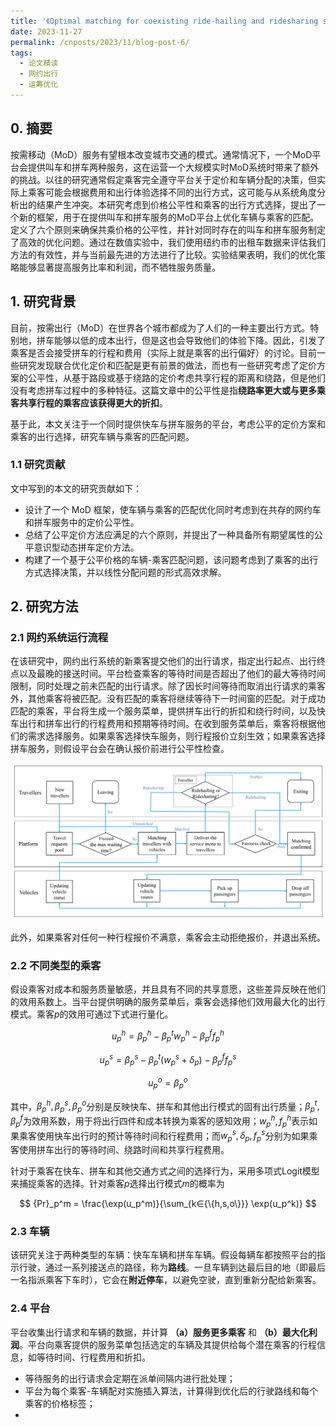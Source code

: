 ```yaml
---
title: '《Optimal matching for coexisting ride-hailing and ridesharing services considering pricing fairness and user choices》学习整理'
date: 2023-11-27
permalink: /cnposts/2023/11/blog-post-6/
tags:
  - 论文精读
  - 网约出行
  - 运筹优化
---
```



## 0. 摘要
按需移动（MoD）服务有望根本改变城市交通的模式。通常情况下，一个MoD平台会提供叫车和拼车两种服务，这在运营一个大规模实时MoD系统时带来了额外的挑战。以往的研究通常假定乘客完全遵守平台关于定价和车辆分配的决策，但实际上乘客可能会根据费用和出行体验选择不同的出行方式，这可能与从系统角度分析出的结果产生冲突。本研究考虑到价格公平性和乘客的出行方式选择，提出了一个新的框架，用于在提供叫车和拼车服务的MoD平台上优化车辆与乘客的匹配。定义了六个原则来确保共乘价格的公平性，并针对同时存在的叫车和拼车服务制定了高效的优化问题。通过在数值实验中，我们使用纽约市的出租车数据来评估我们方法的有效性，并与当前最先进的方法进行了比较。实验结果表明，我们的优化策略能够显著提高服务比率和利润，而不牺牲服务质量。

## 1. 研究背景
目前，按需出行（MoD）在世界各个城市都成为了人们的一种主要出行方式。特别地，拼车能够以低的成本出行，但是这也会导致他们的体验下降。因此，引发了乘客是否会接受拼车的行程和费用（实际上就是乘客的出行偏好）的讨论。目前一些研究发现联合优化定价和匹配是更有前景的做法，而也有一些研究考虑了定价方案的公平性，从基于路段或基于绕路的定价考虑共享行程的距离和绕路，但是他们没有考虑拼车过程中的多种特征。这篇文章中的公平性是指**绕路率更大或与更多乘客共享行程的乘客应该获得更大的折扣**。

基于此，本文关注于一个同时提供快车与拼车服务的平台，考虑公平的定价方案和乘客的出行选择，研究车辆与乘客的匹配问题。

### 1.1 研究贡献
文中写到的本文的研究贡献如下：
+ 设计了一个 MoD 框架，使车辆与乘客的匹配优化同时考虑到在共存的网约车和拼车服务中的定价公平性。
+ 总结了公平定价方法应满足的六个原则，并提出了一种具备所有期望属性的公平意识型动态拼车定价方法。
+ 构建了一个基于公平价格的车辆-乘客匹配问题，该问题考虑到了乘客的出行方式选择决策，并以线性分配问题的形式高效求解。

## 2. 研究方法

### 2.1 网约系统运行流程
在该研究中，网约出行系统的新乘客提交他们的出行请求，指定出行起点、出行终点以及最晚的接送时间。平台检查乘客的等待时间是否超出了他们的最大等待时间限制，同时处理之前未匹配的出行请求。除了因长时间等待而取消出行请求的乘客外，其他乘客将被匹配。没有匹配的乘客将继续等待下一时间窗的匹配。对于成功匹配的乘客，平台将生成一个服务菜单，提供拼车出行的折扣和绕行时间，以及快车出行和拼车出行的行程费用和预期等待时间。在收到服务菜单后，乘客将根据他们的需求选择服务。如果乘客选择快车服务，则行程报价立刻生效；如果乘客选择拼车服务，则假设平台会在确认报价前进行公平性检查。

![Flowchart showing the interactions among travellers, vehicles, and the MoD platform](https://github.com/yqwang96/yqwang96.github.io/blob/master/images/Blog6FlowChart.jpg?raw=true)

此外，如果乘客对任何一种行程报价不满意，乘客会主动拒绝报价，并退出系统。

### 2.2 不同类型的乘客
假设乘客对成本和服务质量敏感，并且具有不同的共享意愿，这些差异反映在他们的效用系数上。当平台提供明确的服务菜单后，乘客会选择他们效用最大化的出行模式。乘客$p$的效用可通过下式进行量化。

$$
u_p^h = \beta_p^h - \beta_p^t w_p^h - \beta_p^f f_p^h
$$

$$
u_p^s = \beta_p^s - \beta_p^t (w_p^s+\delta_p) - \beta_p^f f_p^s
$$

$$
u_p^o = \beta_p^o
$$

其中，$\beta_p^h, \beta_p^s, \beta_p^o$分别是反映快车、拼车和其他出行模式的固有出行质量；$\beta_p^t, \beta_p^f$为效用系数，用于将出行四件和成本转换为乘客的感知效用；$w_p^h, f_p^h$表示如果乘客使用快车出行时的预计等待时间和行程费用；而$w_p^s,\delta_p,f_p^s$分别为如果乘客使用拼车出行的等待时间、绕路时间和共享行程费用。

针对于乘客在快车、拼车和其他交通方式之间的选择行为，采用多项式Logit模型来捕捉乘客的选择。针对乘客$p$选择出行模式$m$的概率为

$$
{Pr}_p^m = \frac{\exp(u_p^m)}{\sum_{k∈{\{h,s,o\}}} \exp(u_p^k)}
$$

### 2.3 车辆

该研究关注于两种类型的车辆：快车车辆和拼车车辆。假设每辆车都按照平台的指示行驶，通过一系列接送点的路径，称为**路线**。一旦车辆到达最后目的地（即最后一名指派乘客下车时），它会在**附近停车**，以避免空驶，直到重新分配给新乘客。

### 2.4 平台

平台收集出行请求和车辆的数据，并计算 **（a）服务更多乘客** 和 **（b）最大化利润**。平台向乘客提供的服务菜单包括选定的车辆及其提供给每个潜在乘客的行程信息，如等待时间、行程费用和折扣。

+ 等待服务的出行请求会定期在派单间隔内进行批处理；
+ 平台为每个乘客-车辆配对实施插入算法，计算得到优化后的行驶路线和每个乘客的价格标签；
+ 